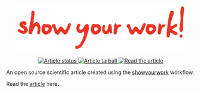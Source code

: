 <p align="center">
<a href="https://github.com/showyourwork/showyourwork">
<img width = "450" src="https://raw.githubusercontent.com/showyourwork/.github/main/images/showyourwork.png" alt="showyourwork"/>
</a>
<br>
<br>
<a href="https://github.com/nstarman/stellar_stream_density_ml_paper/actions/workflows/build.yml">
<img src="https://github.com/nstarman/stellar_stream_density_ml_paper/actions/workflows/build.yml/badge.svg?branch=main" alt="Article status"/>
</a>
<a href="https://github.com/nstarman/stellar_stream_density_ml_paper/raw/main-pdf/arxiv.tar.gz">
<img src="https://img.shields.io/badge/article-tarball-blue.svg?style=flat" alt="Article tarball"/>
</a>
<a href="https://github.com/nstarman/stellar_stream_density_ml_paper/raw/main-pdf/ms.pdf">
<img src="https://img.shields.io/badge/article-pdf-blue.svg?style=flat" alt="Read the article"/>
</a>
</p>

An open source scientific article created using the [showyourwork](https://github.com/showyourwork/showyourwork) workflow.

Read the [article](stellar_stream_density_ml_paper.pdf) here.
